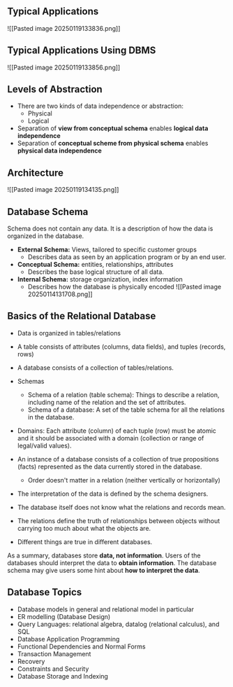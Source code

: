 ## Typical Applications

![[Pasted image 20250119133836.png]]
## Typical Applications Using DBMS

![[Pasted image 20250119133856.png]]
## Levels of Abstraction
* There are two kinds of data independence or abstraction:
	* Physical
	* Logical
* Separation of **view from conceptual schema** enables **logical data independence**
* Separation of **conceptual scheme from physical schema** enables **physical data independence**
## Architecture
![[Pasted image 20250119134135.png]]
## Database Schema
Schema does not contain any data. It is a description of how the data is organized in the database.
* **External Schema:** Views, tailored to specific customer groups
	* Describes data as seen by an application program or by an end user.
* **Conceptual Schema:** entities, relationships, attributes
	* Describes the base logical structure of all data.
* **Internal Schema:** storage organization, index information
	* Describes how the database is physically encoded
![[Pasted image 20250114131708.png]]
## Basics of the Relational Database
* Data is organized in tables/relations
* A table consists of attributes (columns, data fields), and tuples (records, rows)
* A database consists of a collection of tables/relations.
* Schemas
	* Schema of a relation (table schema): Things to describe a relation, including name of the relation and the set of attributes.
	* Schema of a database: A set of the table schema for all the relations in the database.
* Domains: Each attribute (column) of each tuple (row) must be atomic and it should be associated with a domain (collection or range of legal/valid values).

* An instance of a database consists of a collection of true propositions (facts) represented as the data currently stored in the database.
	* Order doesn't matter in a relation (neither vertically or horizontally)
* The interpretation of the data is defined by the schema designers.
* The database itself does not know what the relations and records mean.
* The relations define the truth of relationships between objects without carrying too much about what the objects are.
* Different things are true in different databases.

As a summary, databases store **data, not information**. Users of the databases should interpret the data to **obtain information**. The database schema may give users some hint about **how to interpret the data**.
## Database Topics
*  Database models in general and relational model in particular
* ER modelling (Database Design)
* Query Languages: relational algebra, datalog (relational calculus), and SQL
* Database Application Programming
* Functional Dependencies and Normal Forms
* Transaction Management
* Recovery
* Constraints and Security
* Database Storage and Indexing
